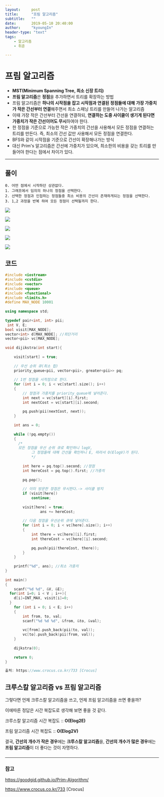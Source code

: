 ```yaml
---
layout:     post
title:      "프림 알고리즘"
subtitle:   ""
date:       2019-05-10 20:40:00
author:     "kyoungIn"
header-type: "text"
tags:
    - 알고리즘
    - 취준

---
```


# 프림 알고리즘

- **MST(Minimum Spanning Tree, 최소 신장 트리)**
- **프림 알고리즘**은 **정점**을 추가하면서 트리를 확장하는 방법
- 프림 알고리즘은 **하나의 시작점을 잡고 시작점과 연결된 정점들에 대해** **가장 가중치가 작은 간선부터 연결**해주면서 최소 스패닝 트리를 만들어 나가는 알고리즘
- 이때 가장 작은 간선부터 간선을 연결하되, **연결하는 도중 사이클이 생기게 된다면 가중치가 작은 간선이어도 무시**하여야 한다.
- 한 정점을 기준으로 가능한 작은 가중치의 간선을 사용해서 모든 정점을 연결하는 트리를 만든다. 
  즉, 최소의 간선 값만 사용해서 모든 정점을 연결한다.
- BFS와 같이 시작점을 기준으로 간선이 확장해나가는 방식
- 대신 Prim's 알고리즘은 간선에 가중치가 있으며, 최소한의 비용을 갖는 트리를 만들어야 한다는 점에서 차이가 있다.

------

## 풀이

```
0. 어떤 점에서 시작하던 상관없다.
1. 그래프에서 임의의 하나의 정점을 선택한다.
2. 선택한 정점과 인접하는 정점들중 최소 비용의 간선이 존재하게되는 정점을 선택한다.
3. 1,2 과정을 반복 하여 모든 정점이 선택될까지 한다.
```

![](https://goodgid.github.io/assets/img/algorithm/prim_algorithm_1.png)

![](https://goodgid.github.io/assets/img/algorithm/prim_algorithm_2.png)

![](https://goodgid.github.io/assets/img/algorithm/prim_algorithm_3.png)

![](https://goodgid.github.io/assets/img/algorithm/prim_algorithm_4.png)

![](https://goodgid.github.io/assets/img/algorithm/prim_algorithm_6.png)



## 코드

```cpp
#include <iostream>
#include <cstdio>
#include <vector>
#include <queue>
#include <functional>
#include <limits.h>
#define MAX_NODE 10001
 
using namespace std;
 
typedef pair<int, int> pii;
 int V, E;
bool visit[MAX_NODE];
vector<int> d[MAX_NODE]; //최단거리 
vector<pii> vc[MAX_NODE];
 
void dijikstra(int start){
  
    visit[start] = true;
 
    // 우선 순위 큐(최소 힙)
    priority_queue<pii, vector<pii>, greater<pii>> pq;
 
    // 1번 정점을 시작점으로 한다.
    for (int i = 0; i < vc[start].size(); i++)
    {
        // 정점과 가중치를 priority_queue에 넣어준다.
        int next = vc[start][i].first;
        int nextCost = vc[start][i].second;
 
        pq.push(pii(nextCost, next));
    }
 
    int ans = 0;
 
    while (!pq.empty())
    {
      /*
      모든 정점을 우선 순위 큐로 확인하니 logV,
			그 정점들에 대해 간선을 확인하니 E, 따라서 O(ElogV)가 된다.
			*/
      
        int here = pq.top().second; //정점
        int hereCost = pq.top().first; //가중치
 
        pq.pop();
 
        // 이미 방문한 정점은 무시한다.-> 사이클 방지
        if (visit[here])
            continue;
 
        visit[here] = true;
 				ans += hereCost;
 
        // 다음 정점을 우선순위 큐에 넣어준다.
        for (int i = 0; i < vc[here].size(); i++)
        {
            int there = vc[here][i].first;
            int thereCost = vc[here][i].second;
 
            pq.push(pii(thereCost, there));
        }
    }
 
    printf("%d", ans); //최소 가중치
}
 
int main()
{
    scanf("%d %d", &V, &E);
  for(int i=0; i < V ; i++){
    d[i]=INT_MAX, visit[i]=0;
  }
    for (int i = 0; i < E; i++)
    {
        int from, to, val;
        scanf("%d %d %d", &from, &to, &val);
 
        vc[from].push_back(pii(to, val));
        vc[to].push_back(pii(from, val));
    }
 
    dijkstra(0);
 
    return 0;
}

출처: https://www.crocus.co.kr/733 [Crocus]
```



## **크루스칼 알고리즘 vs 프림 알고리즘**



그렇다면 언제 크루스칼 알고리즘을 쓰고, 언제 프림 알고리즘을 쓰면 좋을까?

이에따른 정답은 시간 복잡도로 생각해 보면 좋을 것 같다.



크루스칼 알고리즘 시간 복잡도 :: **O(Elog2E)**

프림 알고리즘 시간 복잡도 :: **O(Elog2V)**



결국, **간선의 개수가 작은 경우**에는 **크루스칼 알고리즘**을, **간선의 개수가 많은 경우**에는 **프림 알고리즘**이 더 좋다는 것이 자명하다.

### 

------



### 참고 

<https://goodgid.github.io/Prim-Algorithm/>

https://www.crocus.co.kr/733    [Crocus]